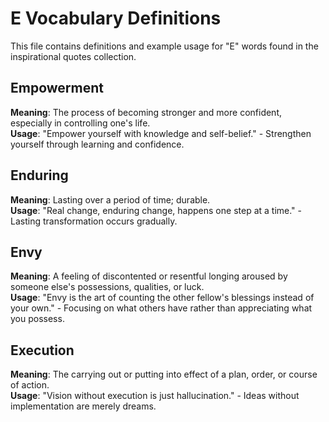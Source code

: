 # E Vocabulary Definitions

This file contains definitions and example usage for "E" words found in the inspirational quotes collection.

## Empowerment

**Meaning**: The process of becoming stronger and more confident, especially in controlling one's life.  
**Usage**: "Empower yourself with knowledge and self-belief." - Strengthen yourself through learning and confidence.

## Enduring

**Meaning**: Lasting over a period of time; durable.  
**Usage**: "Real change, enduring change, happens one step at a time." - Lasting transformation occurs gradually.

## Envy

**Meaning**: A feeling of discontented or resentful longing aroused by someone else's possessions, qualities, or luck.  
**Usage**: "Envy is the art of counting the other fellow's blessings instead of your own." - Focusing on what others have rather than appreciating what you possess.

## Execution

**Meaning**: The carrying out or putting into effect of a plan, order, or course of action.  
**Usage**: "Vision without execution is just hallucination." - Ideas without implementation are merely dreams.
